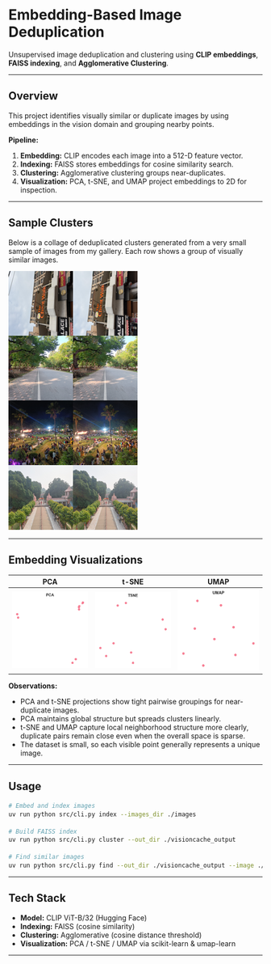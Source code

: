 # Embedding-Based Image Deduplication

Unsupervised image deduplication and clustering using **CLIP embeddings**, **FAISS indexing**, and **Agglomerative Clustering**.

---

## Overview
This project identifies visually similar or duplicate images by using embeddings in the vision domain and grouping nearby points.

**Pipeline:**
1. **Embedding:** CLIP encodes each image into a 512-D feature vector.  
2. **Indexing:** FAISS stores embeddings for cosine similarity search.  
3. **Clustering:** Agglomerative clustering groups near-duplicates.  
4. **Visualization:** PCA, t-SNE, and UMAP project embeddings to 2D for inspection.

---

## Sample Clusters
Below is a collage of deduplicated clusters generated from a very small sample of images from my gallery.
Each row shows a group of visually similar images.

![Collage](visioncache_output/collages.png)

---

## Embedding Visualizations

| PCA | t-SNE | UMAP |
|:---:|:---:|:---:|
| ![PCA](visioncache_output/pca.png) | ![t-SNE](visioncache_output/tsne.png) | ![UMAP](visioncache_output/umap.png) |

**Observations:**
- PCA and t-SNE projections show tight pairwise groupings for near-duplicate images.
- PCA maintains global structure but spreads clusters linearly.
- t-SNE and UMAP capture local neighborhood structure more clearly, duplicate pairs remain close even when the overall space is sparse.
- The dataset is small, so each visible point generally represents a unique image.

---

## Usage
```bash
# Embed and index images
uv run python src/cli.py index --images_dir ./images

# Build FAISS index
uv run python src/cli.py cluster --out_dir ./visioncache_output

# Find similar images
uv run python src/cli.py find --out_dir ./visioncache_output --image ./images/sample.jpg
```

---

## Tech Stack
- **Model:** CLIP ViT-B/32 (Hugging Face)
- **Indexing:** FAISS (cosine similarity)
- **Clustering:** Agglomerative (cosine distance threshold)
- **Visualization:** PCA / t-SNE / UMAP via scikit-learn & umap-learn

---